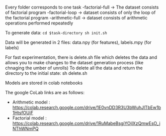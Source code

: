 Every folder corresponds to one task
-factorial-full -> The dataset consists of factorial program
-factorial-loop -> dataset consists of only the loop of the factorial program
-arithmetic-full -> dataset consists of arithmetic operations performed repeatedly

To generate data:
`
cd $task-directory
sh init.sh
`

Data will be generated in 2 files: data.npy (for features), labels.mpy (for labels)

For fast experimentation, there is delete.sh file which deletes the data and allows you 
to make changes to the dataset generation process (like chnaging the umber of unrolls)
To delete all the data and return the directory to the initial state:
sh delete.sh

Models are stored in colab notebooks

The google CoLab links are as follows:
- Arithmetic model : https://colab.research.google.com/drive/1E0vnDD3R3U3bWuhJlTbEw1b1HtsfOUiF
- Factorial model : https://colab.research.google.com/drive/1RuMabeBsgiYOjlXzQmwEsO_jNThWNmPQ